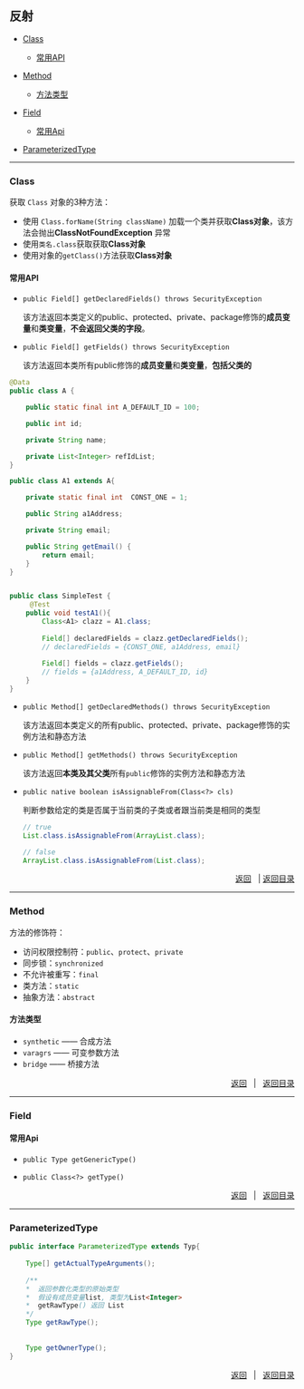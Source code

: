 ## <a name="top">反射</a>

+ <a href="#class">Class</a>
  + <a href="#class-api">常用API</a>



+ <a href="#Method">Method</a>
  + <a href="#method-type">方法类型</a>




+ <a href="#Field">Field</a>

  + <a href="#Field-Api">常用Api</a>





+ <a href="#ParameterizedType">ParameterizedType</a>





----
### <a name="class">Class</a>



获取 `Class` 对象的3种方法：

+ 使用 `Class.forName(String className)` 加载一个类并获取**Class对象**，该方法会抛出**ClassNotFoundException** 异常
+ 使用`类名.class`获取获取**Class对象**
+ 使用对象的`getClass()`方法获取**Class对象**



#### <a name="class-api">常用API</a>

+ `public Field[] getDeclaredFields() throws SecurityException`

  该方法返回本类定义的public、protected、private、package修饰的**成员变量**和**类变量**，**不会返回父类的字段**。

+ `public Field[] getFields() throws SecurityException`

  该方法返回本类所有public修饰的**成员变量**和**类变量**，**包括父类的**

```java
@Data
public class A {

    public static final int A_DEFAULT_ID = 100;

    public int id;

    private String name;

    private List<Integer> refIdList;
}

public class A1 extends A{

    private static final int  CONST_ONE = 1;

    public String a1Address;

    private String email;

    public String getEmail() {
        return email;
    }
}


public class SimpleTest {
     @Test
    public void testA1(){
        Class<A1> clazz = A1.class;
        
        Field[] declaredFields = clazz.getDeclaredFields();
        // declaredFields = {CONST_ONE, a1Address, email}
        
        Field[] fields = clazz.getFields();
        // fields = {a1Address, A_DEFAULT_ID, id}
    }
}
```





+ `public Method[] getDeclaredMethods() throws SecurityException`

  该方法返回本类定义的所有public、protected、private、package修饰的实例方法和静态方法



+ `public Method[] getMethods() throws SecurityException`

  该方法返回**本类及其父类**所有`public`修饰的实例方法和静态方法





+ `public native boolean isAssignableFrom(Class<?> cls)`

  判断参数给定的类是否属于当前类的子类或者跟当前类是相同的类型

  ```java
  // true
  List.class.isAssignableFrom(ArrayList.class);
  
  // false
  ArrayList.class.isAssignableFrom(List.class);
  ```

  



<p align="right"><a href="#class">返回</a> &nbsp&nbsp| <a href="#top">返回目录</a> </p>

-----
### <a name="Method">Method</a>



方法的修饰符：

+ 访问权限控制符：`public`、`protect`、`private`
+ 同步锁：`synchronized`
+ 不允许被重写：`final`
+ 类方法：`static`
+ 抽象方法：`abstract`



#### <a name="method-type">方法类型</a>

+ `synthetic` —— 合成方法
+ `varagrs` —— 可变参数方法
+ `bridge` —— 桥接方法







<p align="right"><a href="#Method">返回</a> &nbsp&nbsp| &nbsp&nbsp<a href="#top">返回目录</a> </p>

---
### <a name="Field">Field</a>



#### <a name="Field-Api">常用Api</a>

+ `public Type getGenericType()`



+ `public Class<?> getType()`








<p align="right"><a href="#Field">返回</a> &nbsp&nbsp| &nbsp&nbsp<a href="#top">返回目录</a> </p>

------
### <a name="ParameterizedType">ParameterizedType</a>



```java
public interface ParameterizedType extends Typ{
    
    Type[] getActualTypeArguments();
    
    /**
    *  返回参数化类型的原始类型
    *  假设有成员变量list, 类型为List<Integer>
    *  getRawType() 返回 List
    */
    Type getRawType();
    
    
    Type getOwnerType();
}
```







<p align="right"><a href="#ParameterizedType">返回</a> &nbsp&nbsp| &nbsp&nbsp<a href="#top">返回目录</a> </p>